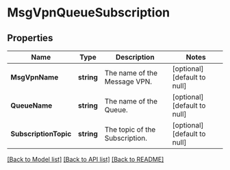 # MsgVpnQueueSubscription

## Properties
Name | Type | Description | Notes
------------ | ------------- | ------------- | -------------
**MsgVpnName** | **string** | The name of the Message VPN. | [optional] [default to null]
**QueueName** | **string** | The name of the Queue. | [optional] [default to null]
**SubscriptionTopic** | **string** | The topic of the Subscription. | [optional] [default to null]

[[Back to Model list]](../README.md#documentation-for-models) [[Back to API list]](../README.md#documentation-for-api-endpoints) [[Back to README]](../README.md)

